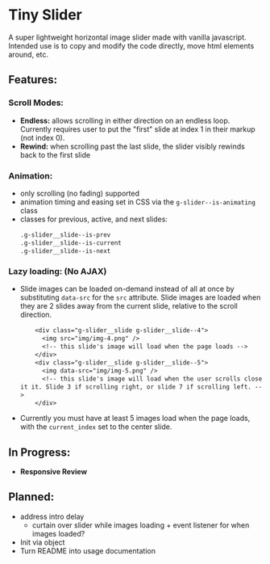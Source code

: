 # Tiny Slider

A super lightweight horizontal image slider made with vanilla javascript. 
Intended use is to copy and modify the code directly, move html elements around, etc.



## Features:

### Scroll Modes:
 - **Endless:** allows scrolling in either direction on an endless loop. Currently requires user to put the "first" slide at index 1 in their markup (not index 0).
 - **Rewind:** when scrolling past the last slide, the slider visibly rewinds back to the first slide
 
### Animation:
 - only scrolling (no fading) supported
 - animation timing and easing set in CSS via the `g-slider--is-animating` class
 - classes for previous, active, and next slides:
    ```
    .g-slider__slide--is-prev
    .g-slider__slide--is-current
    .g-slider__slide--is-next

    ```


### Lazy loading: (No AJAX)
 - Slide images can be loaded on-demand instead of all at once by substituting `data-src` for the `src` attribute. Slide images are loaded when they are 2 slides away from the current slide, relative to the scroll direction.

    ```
        <div class="g-slider__slide g-slider__slide--4">
          <img src="img/img-4.png" />
          <!-- this slide's image will load when the page loads -->
        </div>
        <div class="g-slider__slide g-slider__slide--5">
          <img data-src="img/img-5.png" />
          <!-- this slide's image will load when the user scrolls close it it. Slide 3 if scrolling right, or slide 7 if scrolling left. -->
        </div>
    ```

 - Currently you must have at least 5 images load when the page loads, with the `current_index` set to the center slide.

## In Progress:
 - **Responsive Review** 


## Planned:
 - address intro delay
     - curtain over slider while images loading + event listener for when images loaded?
 - Init via object
 - Turn README into usage documentation
